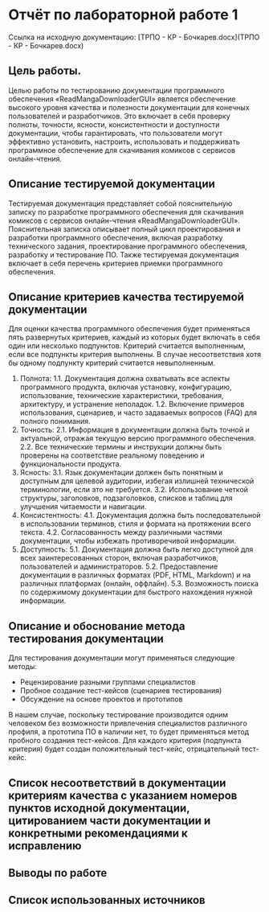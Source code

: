 # Отчёт по лабораторной работе 1

Ссылка на исходную документацию: [ТРПО - КР - Бочкарев.docx](ТРПО - КР - Бочкарев.docx)

## Цель работы.

Целью работы по тестированию документации программного обеспечения «ReadMangaDownloaderGUI» является обеспечение высокого уровня качества и полезности документации для конечных пользователей и разработчиков. Это включает в себя проверку полноты, точности, ясности, консистентности и доступности документации, чтобы гарантировать, что пользователи могут эффективно установить, настроить, использовать и поддерживать программное обеспечение для скачивания комиксов с сервисов онлайн-чтения.

## Описание тестируемой документации

Тестируемая документация представляет собой пояснительную записку по разработке программного обеспечения для скачивания комиксов с сервисов онлайн-чтения «ReadMangaDownloaderGUI». Пояснительная записка описывает полный цикл проектирования и разработки программного обеспечения, включая разработку технического задания, проектирование программного обеспечения, разработку и тестирование ПО. Также тестируемая документация включает в себя перечень критериев приемки программного обеспечения.

## Описание критериев качества тестируемой документации

Для оценки качества программного обеспечения будет применяться пять развернутых критериев, каждый из которых будет включать в себя один или несколько подпунктов. Критерий считается выполненным, если все подпункты критерия выполнены. В случае несоответствия хотя бы одному подпункту критерий считается невыполненным.
1.	Полнота:
1.1.	Документация должна охватывать все аспекты программного продукта, включая установку, конфигурацию, использование, технические характеристики, требования, архитектуру, и устранение неполадок.
1.2.	Включение примеров использования, сценариев, и часто задаваемых вопросов (FAQ) для полного понимания.
2.	Точность:
2.1.	Информация в документации должна быть точной и актуальной, отражая текущую версию программного обеспечения.
2.2.	Все технические термины и инструкции должны быть проверены на соответствие реальному поведению и функциональности продукта.
3.	Ясность:
3.1.	Язык документации должен быть понятным и доступным для целевой аудитории, избегая излишней технической терминологии, если это не требуется.
3.2.	Использование четкой структуры, заголовков, подзаголовков, списков и таблиц для улучшения читаемости и навигации.
4.	Консистентность:
4.1.	Документация должна быть последовательной в использовании терминов, стиля и формата на протяжении всего текста.
4.2.	Согласованность между различными частями документации, чтобы избежать противоречивой информации.
5.	Доступность:
5.1.	Документация должна быть легко доступной для всех заинтересованных сторон, включая разработчиков, пользователей и администраторов.
5.2.	Предоставление документации в различных форматах (PDF, HTML, Markdown) и на различных платформах (онлайн, оффлайн).
5.3.	Возможность поиска по содержимому документации для быстрого нахождения нужной информации.

## Описание и обоснование метода тестирования документации

Для тестирования документации могут применяться следующие методы:
- Рецензирование разными группами специалистов
- Пробное создание тест-кейсов (сценариев тестирования)
- Обсуждение на основе проектов и прототипов

В нашем случае, поскольку тестирование производится одним человеком без возможности привлечения специалистов различного профиля, а прототипа ПО в наличии нет, то будет применяться метод пробного создания тест-кейсов. Для каждого критерия (подпункта критерия) будет создан положительный тест-кейс, отрицательный тест-кейс.

## Список несоответствий в документации критериям качества с указанием номеров пунктов исходной документации, цитированием части документации и конкретными рекомендациями к исправлению



## Выводы по работе

## Список использованных источников
